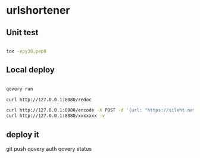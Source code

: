 # urlshortener


## Unit test

```bash

tox -epy38,pep8
```

## Local deploy

```bash

qovery run

curl http://127.0.0.1:8080/redoc

curl http://127.0.0.1:8080/encode -X POST -d '{url: "https://sileht.net"}'
curl http://127.0.0.1:8080/xxxxxxx -v

```

## deploy it
git push
qovery auth
qovery status

